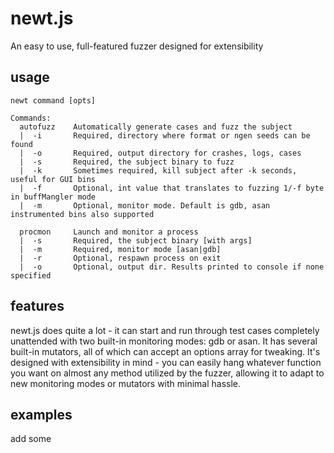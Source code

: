 # newt.js

An easy to use, full-featured fuzzer designed for extensibility

## usage
```
newt command [opts]

Commands:
  autofuzz    Automatically generate cases and fuzz the subject
  |  -i       Required, directory where format or ngen seeds can be found
  |  -o       Required, output directory for crashes, logs, cases
  |  -s       Required, the subject binary to fuzz
  |  -k       Sometimes required, kill subject after -k seconds, useful for GUI bins
  |  -f       Optional, int value that translates to fuzzing 1/-f byte in buffMangler mode
  |  -m       Optional, monitor mode. Default is gdb, asan instrumented bins also supported

  procmon     Launch and monitor a process
  |  -s       Required, the subject binary [with args]
  |  -m       Required, monitor mode [asan|gdb]
  |  -r       Optional, respawn process on exit
  |  -o       Optional, output dir. Results printed to console if none specified
```

## features
newt.js does quite a lot - it can start and run through test cases completely unattended with two built-in monitoring modes: gdb or asan. It has several built-in mutators, all of which can accept an options array for tweaking. It's designed with extensibility in mind - you can easily hang whatever function you want on almost any method utilized by the fuzzer, allowing it to adapt to new monitoring modes or mutators with minimal hassle.

## examples
add some
